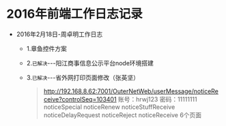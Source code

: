 

# 2016年前端工作日志记录

* 2016年2月18日-周卓明工作日志

  * 1.章鱼控件方案

  * 2.`已解决`---阳江商事信息公示平台node环境搭建

  * 3.`已解决`---省外网打印页面修改（张英坚）
    > http://192.168.8.62:7001/OuterNetWeb/userMessage/noticeReceive?controlSeq=103401
    > 账号：hrwj123
    > 密码：11111111
    > noticeSpecial
    > noticeRenew
    > noticeStuffReceive
    > noticeDelayRequest
    > noticeReject
    > noticeReceive
    > 6个页面
